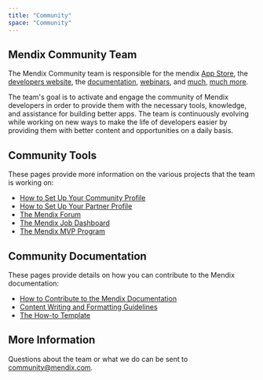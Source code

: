 ```yaml
---
title: "Community"
space: "Community"
---
```


## Mendix Community Team

The Mendix Community team is responsible for the mendix [App Store](http://appstore.home.mendix.com), the [developers website](http://developers.mendix.com), the [documentation](/), [webinars](https://developers.mendix.com/training/webinars/), and [much,](https://www.meetup.com/Mendix-Netherlands) [much more](https://forum.mendixcloud.com/).

The team's goal is to activate and engage the community of Mendix developers in order to provide them with the necessary tools, knowledge, and assistance for building better apps. The team is continuously evolving while working on new ways to make the life of developers easier by providing them with better content and opportunities on a daily basis.

## Community Tools

These pages provide more information on the various projects that the team is working on:

* [How to Set Up Your Community Profile](how-to-set-up-your-profile)
* [How to Set Up Your Partner Profile](how-to-set-up-your-partner-profile)
* [The Mendix Forum](the-mendix-forum)
* [The Mendix Job Dashboard](the-mendix-job-dashboard)
* [The Mendix MVP Program](the-mendix-mvp-program)

## Community Documentation

These pages provide details on how you can contribute to the Mendix documentation:

* [How to Contribute to the Mendix Documentation](contribute-to-the-mendix-documentation)
* [Content Writing and Formatting Guidelines](content-writing-and-formatting-guidelines)
* [The How-to Template](the-how-to-template-page)

## More Information

Questions about the team or what we do can be sent to community@mendix.com.
